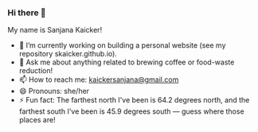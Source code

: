 ### Hi there 👋

My name is Sanjana Kaicker!

- 🔭 I’m currently working on building a personal website (see my repository skaicker.github.io).
- 💬 Ask me about anything related to brewing coffee or food-waste reduction!
- 📫 How to reach me: kaickersanjana@gmail.com
- 😄 Pronouns: she/her
- ⚡ Fun fact: The farthest north I've been is 64.2 degrees north, and the farthest south I've been is 45.9 degrees south — guess where those places are!
